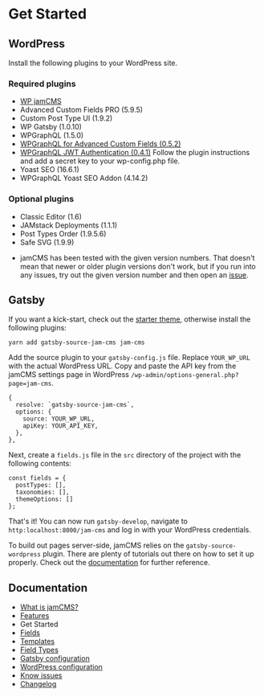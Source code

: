 # Get Started

## WordPress

Install the following plugins to your WordPress site.

### Required plugins

- [WP jamCMS](https://github.com/robinzimmer1989/jam-cms-wordpress)
- Advanced Custom Fields PRO (5.9.5)
- Custom Post Type UI (1.9.2)
- WP Gatsby (1.0.10)
- WPGraphQL (1.5.0)
- [WPGraphQL for Advanced Custom Fields (0.5.2)](https://github.com/wp-graphql/wp-graphql-acf/tags)
- [WPGraphQL JWT Authentication (0.4.1)](https://github.com/wp-graphql/wp-graphql-jwt-authentication/tags)
  Follow the plugin instructions and add a secret key to your wp-config.php file.
- Yoast SEO (16.6.1)
- WPGraphQL Yoast SEO Addon (4.14.2)

### Optional plugins

- Classic Editor (1.6)
- JAMstack Deployments (1.1.1)
- Post Types Order (1.9.5.6)
- Safe SVG (1.9.9)

* jamCMS has been tested with the given version numbers. That doesn't mean that newer or older plugin versions don't work, but if you run into any issues, try out the given version number and then open an [issue](https://github.com/robinzimmer1989/jam-cms/issues).

## Gatsby

If you want a kick-start, check out the [starter theme](https://github.com/robinzimmer1989/jam-cms/docs/gatsby-starter-theme), otherwise install the following plugins:

```
yarn add gatsby-source-jam-cms jam-cms
```

Add the source plugin to your `gatsby-config.js` file. Replace `YOUR_WP_URL` with the actual WordPress URL. Copy and paste the API key from the jamCMS settings page in WordPress `/wp-admin/options-general.php?page=jam-cms`.

```
{
  resolve: `gatsby-source-jam-cms`,
  options: {
    source: YOUR_WP_URL,
    apiKey: YOUR_API_KEY,
  },
},
```

Next, create a `fields.js` file in the `src` directory of the project with the following contents:

```
const fields = {
  postTypes: [],
  taxonomies: [],
  themeOptions: []
};
```

That's it! You can now run `gatsby-develop`, navigate to `http:localhost:8000/jam-cms` and log in with your WordPress credentials.

To build out pages server-side, jamCMS relies on the `gatsby-source-wordpress` plugin. There are plenty of tutorials out there on how to set it up properly. Check out the [documentation](https://github.com/gatsbyjs/gatsby/tree/master/packages/gatsby-source-wordpress) for further reference.

## Documentation

- [What is jamCMS?](https://github.com/robinzimmer1989/jam-cms/docs/what-is-jam-cms.md)
- [Features](https://github.com/robinzimmer1989/jam-cms/docs/features.md)
- Get Started
- [Fields](https://github.com/robinzimmer1989/jam-cms/docs/fields.md)
- [Templates](https://github.com/robinzimmer1989/jam-cms/docs/templates.md)
- [Field Types](https://github.com/robinzimmer1989/jam-cms/docs/field-types.md)
- [Gatsby configuration](https://github.com/robinzimmer1989/jam-cms/docs/gatsby-config.md)
- [WordPress configuration](https://github.com/robinzimmer1989/jam-cms/docs/wordpress-config.md)
- [Know issues](https://github.com/robinzimmer1989/jam-cms/docs/known-issues.md)
- [Changelog](https://github.com/robinzimmer1989/jam-cms/docs/changelog.md)
